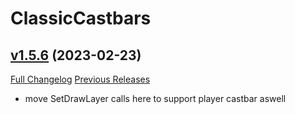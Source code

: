 # ClassicCastbars

## [v1.5.6](https://github.com/wardz/ClassicCastbars/tree/v1.5.6) (2023-02-23)
[Full Changelog](https://github.com/wardz/ClassicCastbars/compare/v1.5.5...v1.5.6) [Previous Releases](https://github.com/wardz/ClassicCastbars/releases)

- move SetDrawLayer calls here to support player castbar aswell  
